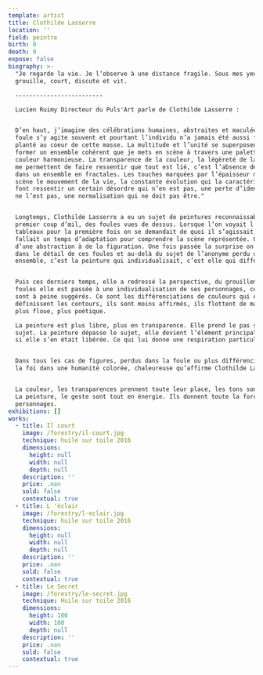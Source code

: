 ```yaml
---
template: artist
title: Clothilde Lasserre
location: ''
field: peintre
birth: 0
death: 0
expose: false
biography: >-
  "Je regarde la vie. Je l’observe à une distance fragile. Sous mes yeux, ça
  grouille, court, discute et vit.

  -------------------------

  Lucien Ruimy Directeur du Puls'Art parle de Clothilde Lasserre : 


  D’en haut, j’imagine des célébrations humaines, abstraites et maculées. La
  foule s’y agite souvent et pourtant l’individu n’a jamais été aussi flagrant,
  planté au coeur de cette masse. La multitude et l’unité se superposent pour
  former un ensemble cohérent que je mets en scène à travers une palette de
  couleur harmonieuse. La transparence de la couleur, la légèreté de la touche
  me permettent de faire ressentir que tout est lié, c’est l’absence de hasard
  dans un ensemble en fractales. Les touches marquées par l’épaisseur mettent en
  scène le mouvement de la vie, la constante évolution qui la caractérise. Elles
  font ressentir un certain désordre qui n’en est pas, une perte d’identité qui
  ne l’est pas, une normalisation qui ne doit pas être."


  Longtemps, Clothilde Lasserre a eu un sujet de peintures reconnaissables au
  premier coup d’œil, des foules vues de dessus. Lorsque l’on voyait l’un de ses
  tableaux pour la première fois on se demandait de quoi il s’agissait, il
  fallait un temps d’adaptation pour comprendre la scène représentée. On passait
  d’une abstraction à de la figuration. Une fois passée la surprise on allait
  dans le détail de ces foules et au-delà du sujet de l’anonyme perdu dans un
  ensemble, c’est la peinture qui individualisait, c’est elle qui différenciait.


  Puis ces derniers temps, elle a redressé la perspective, du grouillement des
  foules elle est passée à une individualisation de ses personnages, ceux-ci
  sont à peine suggérés. Ce sont les différenciations de couleurs qui en
  définissent les contours, ils sont moins affirmés, ils flottent de manière
  plus floue, plus poétique.

  La peinture est plus libre, plus en transparence. Elle prend le pas sur le
  sujet. La peinture dépasse le sujet, elle devient l’élément principal, comme
  si elle s’en était libérée. Ce qui lui donne une respiration particulière.


  Dans tous les cas de figures, perdus dans la foule ou plus différenciée c’est
  la foi dans une humanité colorée, chaleureuse qu’affirme Clothilde Lasserre.


  La couleur, les transparences prennent toute leur place, les tons sont chauds.
  La peinture, le geste sont tout en énergie. Ils donnent toute la force aux
  personnages.
exhibitions: []
works:
  - title: Il court
    image: /forestry/il-court.jpg
    technique: huile sur toile 2016
    dimensions:
      height: null
      width: null
      depth: null
    description: ''
    price: .nan
    sold: false
    contextual: true
  - title: L 'éclair
    image: /forestry/l-eclair.jpg
    technique: huile sur toile 2016
    dimensions:
      height: null
      width: null
      depth: null
    description: ''
    price: .nan
    sold: false
    contextual: true
  - title: Le Secret
    image: /forestry/le-secret.jpg
    technique: Huile sur toile 2016
    dimensions:
      height: 100
      width: 100
      depth: null
    description: ''
    price: .nan
    sold: false
    contextual: true
---
```



